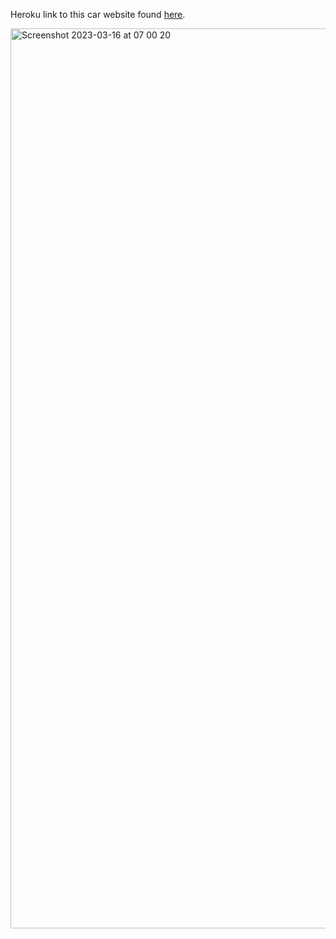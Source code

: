 Heroku link to this car website found [here](https://autocheck-africa.herokuapp.com/).

<img width="1440" alt="Screenshot 2023-03-16 at 07 00 20" src="https://user-images.githubusercontent.com/10972674/225511239-61bc87bc-ef8d-4777-9010-72da0ce23fc1.png">
